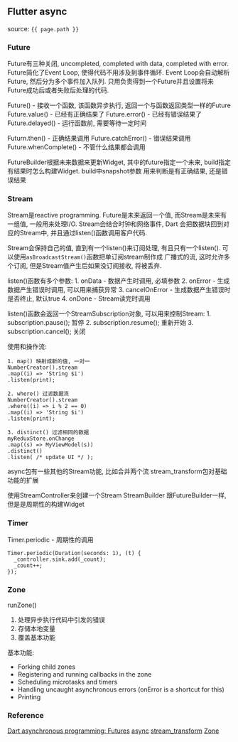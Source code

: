 ## Flutter async
source: `{{ page.path }}`

### Future
Future有三种关闭, uncompleted, completed with data, completed with error. 
Future简化了Event Loop, 使得代码不用涉及到事件循环. Event Loop会自动解析Future, 然后分为多个事件加入队列.
只用负责得到一个Future并且设置将来Future成功后或者失败后处理的代码.

Future() - 接收一个函数, 该函数异步执行, 返回一个与函数返回类型一样的Future
Future.value() - 已经有正确结果了
Future.error() - 已经有错误结果了
Future.delayed() - 运行函数前, 需要等待一定时间

Futurn.then() - 正确结果调用
Future.catchError() - 错误结果调用
Future.whenComplete() - 不管什么结果都会调用

FutureBuilder根据未来数据来更新Widget, 其中的future指定一个未来, build指定有结果时怎么构建Widget. build中snapshot参数
用来判断是有正确结果, 还是错误结果

### Stream
Stream是reactive programming. Future是未来返回一个值, 而Stream是未来有一组值, 一般用来处理I/O. Stream会结合时钟和网络事件, Dart
会把数据块回到对应的Stream中, 并且通过listen()函数调用客户代码.

Stream会保持自己的值, 直到有一个listen()来订阅处理, 有且只有一个listen(). 可以使用`asBroadcastStream()`函数把单订阅stream制作成
广播式的流, 这时允许多个订阅, 但是Stream值产生后如果没订阅接收, 将被丢弃.

listen()函数有多个参数:
    1. onData - 数据产生时调用, 必填参数
    2. onError - 生成数据产生错误时调用, 可以用来捕获异常
    3. cancelOnError - 生成数据产生错误时是否终止, 默认true
    4. onDone - Stream读完时调用

listen()函数会返回一个StreamSubscription对象, 可以用来控制Stream:
    1. subscription.pause(); 暂停
    2. subscription.resume(); 重新开始
    3. subscription.cancel(); 关闭

使用和操作流:

    1. map() 映射成新的值, 一对一
    NumberCreator().stream
    .map((i) => 'String $i')
    .listen(print);

    2. where() 过滤数据流
    NumberCreator().stream
    .where((i) => i % 2 == 0)
    .map((i) => 'String $i')
    .listen(print);

    3. distinct() 过滤相同的数据
    myReduxStore.onChange
    .map((s) => MyViewModel(s))
    .distinct()
    .listen( /* update UI */ );

async包有一些其他的Stream功能, 比如合并两个流
stream_transform包对基础功能的扩展

使用StreamController来创建一个Stream
StreamBuilder 跟FutureBuilder一样, 但是是周期性的构建Widget

### Timer
Timer.periodic - 周期性的调用

    Timer.periodic(Duration(seconds: 1), (t) {
      _controller.sink.add(_count);
      _count++;
    });

### Zone
runZone()

1. 处理异步执行代码中引发的错误
2. 存储本地变量
3. 覆盖基本功能

基本功能:
* Forking child zones
* Registering and running callbacks in the zone
* Scheduling microtasks and timers
* Handling uncaught asynchronous errors (onError is a shortcut for this)
* Printing

### Reference
[Dart asynchronous programming: Futures](https://medium.com/dartlang/dart-asynchronous-programming-futures-96937f831137)
[async](https://pub.flutter-io.cn/packages/async)
[stream_transform](https://pub.flutter-io.cn/packages/stream_transform)
[Zone](https://dart.dev/articles/archive/zones#example-overriding-print)

